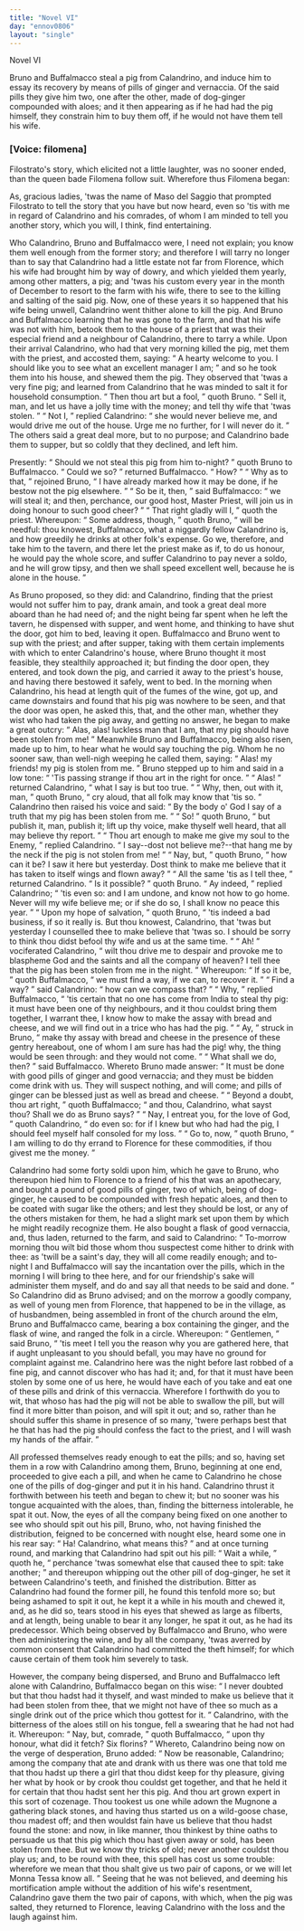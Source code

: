 ```yaml
---
title: "Novel VI"
day: "ennov0806"
layout: "single"
---
```

<html>
 <head>
 </head>
 <body>
  <div id="nov0806" type="novella" who="filomena">
   <head>
    Novel VI
   </head>
   <argument>
    <p>
     <milestone id="p08060001"/>
     <!--(i)-->
     Bruno and Buffalmacco steal a pig from Calandrino, and
	induce him to essay its recovery by means of pills of
	ginger and vernaccia. Of the said pills they give
	him two, one after the other, made of dog-ginger
	compounded with aloes; and it then appearing as if
	he had had the pig himself, they constrain him to buy
	them off, if he would not have them tell his wife.
     <!--(/i)-->
    </p>
   </argument>
   <p>
    <h3>
     [Voice: filomena]
    </h3>
   </p>
   <div3 type="commentary" who="author">
    <p>
     <milestone id="p08060002"/>
     <!--(sc)-->
     Filostrato's
     <!--(/sc)-->
     story, which elicited
      not a little laughter, was no
      sooner ended, than the queen bade Filomena follow suit. Wherefore
      thus Filomena began:
    </p>
   </div3>
   <div3 type="commentary" who="filomena">
    <p>
     <milestone id="p08060003"/>
     As, gracious ladies, 'twas the name of
      Maso del Saggio that prompted Filostrato to tell the story that you
      have but now heard, even so 'tis with me in regard of Calandrino
      and his comrades, of whom I am minded to tell you another story,
      which you will, I think, find entertaining.
    </p>
   </div3>
   <p>
    <milestone id="p08060004"/>
    Who Calandrino,
      Bruno and Buffalmacco were, I need not explain; you know them
      well enough from the former story; and therefore I will tarry no
      longer than to say that Calandrino had a little estate not far from
      Florence, which his wife had brought him by way of dowry, and
      which yielded them yearly, among other matters, a pig; and 'twas
      his custom every year in the month of December to resort to the
      farm with his wife, there to see to the killing and salting of the
      said pig.
    <milestone id="p08060005"/>
    Now, one of these years it so happened that his wife
      being unwell, Calandrino went thither alone to kill the pig. And
      Bruno and Buffalmacco learning that he was gone to the farm, and
      that his wife was not with him, betook them to the house of a
      priest that was their especial friend and a neighbour of Calandrino,
    <pb n="204"/>
    there to tarry a while.
    <milestone id="p08060006"/>
    Upon their arrival Calandrino, who had
      that very morning killed the pig, met them with the priest, and
      accosted them, saying:
    <q direct="unspecified">
     A hearty welcome to you. I should
	like you to see what an excellent manager I am;
    </q>
    and so he took
      them into his house, and shewed them the pig.
    <milestone id="p08060007"/>
    They observed
      that 'twas a very fine pig; and learned from Calandrino that he was
      minded to salt it for household consumption.
    <q direct="unspecified">
     Then thou art but
	a fool,
    </q>
    quoth Bruno.
    <q direct="unspecified">
     Sell it, man, and let us have a jolly time
	with the money; and tell thy wife that 'twas stolen.
    </q>
    <milestone id="p08060008"/>
    <q direct="unspecified">
     Not I,
    </q>
    replied Calandrino:
    <q direct="unspecified">
     she would never believe me, and would drive
	me out of the house. Urge me no further, for I will never do it.
    </q>
    The others said a great deal more, but to no purpose; and Calandrino
      bade them to supper, but so coldly that they declined, and left him.
   </p>
   <p>
    <milestone id="p08060009"/>
    Presently:
    <q direct="unspecified">
     Should we not steal this pig from him to-night?
    </q>
    quoth Bruno to Buffalmacco.
    <milestone id="p08060010"/>
    <q direct="unspecified">
     Could we so?
    </q>
    returned Buffalmacco.
    <q direct="unspecified">
     How?
    </q>
    <milestone id="p08060011"/>
    <q direct="unspecified">
     Why as to that,
    </q>
    rejoined Bruno,
    <q direct="unspecified">
     I have
	already marked how it may be done, if he bestow not the pig
	elsewhere.
    </q>
    <milestone id="p08060012"/>
    <q direct="unspecified">
     So be it, then,
    </q>
    said Buffalmacco:
    <q direct="unspecified">
     we will steal
	it; and then, perchance, our good host, Master Priest, will join us
	in doing honour to such good cheer?
    </q>
    <milestone id="p08060013"/>
    <q direct="unspecified">
     That right gladly will I,
    </q>
    quoth the priest. Whereupon:
    <q direct="unspecified">
     Some address, though,
    </q>
    quoth
      Bruno,
    <q direct="unspecified">
     will be needful: thou knowest, Buffalmacco, what a
	niggardly fellow Calandrino is, and how greedily he drinks at other
	folk's expense. Go we, therefore, and take him to the tavern,
	and there let the priest make as if, to do us honour, he would pay
	the whole score, and suffer Calandrino to pay never a soldo, and he
	will grow tipsy, and then we shall speed excellent well, because he
	is alone in the house.
    </q>
   </p>
   <p>
    <milestone id="p08060014"/>
    As Bruno proposed, so they did: and Calandrino, finding that
      the priest would not suffer him to pay, drank amain, and took a great
      deal more aboard than he had need of; and the night being far spent
      when he left the tavern, he dispensed with supper, and went home,
      and thinking to have shut the door, got him to bed, leaving it open.
    <milestone id="p08060015"/>
    Buffalmacco and Bruno went to sup with the priest; and after supper,
      taking with them certain implements with which to enter Calandrino's
      house, where Bruno thought it most feasible, they stealthily approached
      it; but finding the door open, they entered, and took down the pig,
      and carried it away to the priest's house, and having there bestowed
    <pb n="205"/>
    it safely, went to bed.
    <milestone id="p08060016"/>
    In the morning when Calandrino, his head at
      length quit of the fumes of the wine, got up, and came downstairs
      and found that his pig was nowhere to be seen, and that the door
      was open, he asked this, that, and the other man, whether they wist
      who had taken the pig away, and getting no answer, he began to
      make a great outcry:
    <q direct="unspecified">
     Alas, alas! luckless man that I am, that
	my pig should have been stolen from me!
    </q>
    <milestone id="p08060017"/>
    Meanwhile Bruno and
      Buffalmacco, being also risen, made up to him, to hear what he would
      say touching the pig. Whom he no sooner saw, than well-nigh
      weeping he called them, saying:
    <q direct="unspecified">
     Alas! my friends! my pig is
	stolen from me.
    </q>
    <milestone id="p08060018"/>
    Bruno stepped up to him and said in a low tone:
    <q direct="unspecified">
     'Tis passing strange if thou art in the right for once.
    </q>
    <milestone id="p08060019"/>
    <q direct="unspecified">
     Alas!
    </q>
    returned Calandrino,
    <q direct="unspecified">
     what I say is but too true.
    </q>
    <milestone id="p08060020"/>
    <q direct="unspecified">
     Why, then,
	out with it, man,
    </q>
    quoth Bruno,
    <q direct="unspecified">
     cry aloud, that all folk may know
	that 'tis so.
    </q>
    <milestone id="p08060021"/>
    Calandrino then raised his voice and said:
    <q direct="unspecified">
     By the
	body o' God I say of a truth that my pig has been stolen from me.
    </q>
    <milestone id="p08060022"/>
    <q direct="unspecified">
     So!
    </q>
    quoth Bruno,
    <q direct="unspecified">
     but publish it, man, publish it; lift up thy
	voice, make thyself well heard, that all may believe thy report.
    </q>
    <milestone id="p08060023"/>
    <q direct="unspecified">
     Thou art enough to make me give my soul to the Enemy,
    </q>
    replied
      Calandrino.
    <q direct="unspecified">
     I say--dost not believe me?--that hang me by the
	neck if the pig is not stolen from me!
    </q>
    <milestone id="p08060024"/>
    <q direct="unspecified">
     Nay, but,
    </q>
    quoth Bruno,
    <q direct="unspecified">
     how can it be? I saw it here but yesterday. Dost think to make
	me believe that it has taken to itself wings and flown away?
    </q>
    <milestone id="p08060025"/>
    <q direct="unspecified">
     All
	the same 'tis as I tell thee,
    </q>
    returned Calandrino.
    <milestone id="p08060026"/>
    <q direct="unspecified">
     Is it possible?
    </q>
    quoth Bruno.
    <milestone id="p08060027"/>
    <q direct="unspecified">
     Ay indeed,
    </q>
    replied Calandrino;
    <q direct="unspecified">
     'tis even so: and
	I am undone, and know not how to go home. Never will my wife
	believe me; or if she do so, I shall know no peace this year.
    </q>
    <milestone id="p08060028"/>
    <q direct="unspecified">
     Upon my hope of salvation,
    </q>
    quoth Bruno,
    <q direct="unspecified">
     'tis indeed a bad
	business, if so it really is. But thou knowest, Calandrino, that 'twas
	but yesterday I counselled thee to make believe that 'twas so. I
	should be sorry to think thou didst befool thy wife and us at the same
	time.
    </q>
    <milestone id="p08060029"/>
    <q direct="unspecified">
     Ah!
    </q>
    vociferated Calandrino,
    <q direct="unspecified">
     wilt thou drive me to
	despair and provoke me to blaspheme God and the saints and all the
	company of heaven? I tell thee that the pig has been stolen from
	me in the night.
    </q>
    <milestone id="p08060030"/>
    Whereupon:
    <q direct="unspecified">
     If so it be,
    </q>
    quoth Buffalmacco,
    <q direct="unspecified">
     we must find a way, if we can, to recover it.
    </q>
    <milestone id="p08060031"/>
    <q direct="unspecified">
     Find a way?
    </q>
    said Calandrino:
    <q direct="unspecified">
     how can we compass that?
    </q>
    <milestone id="p08060032"/>
    <q direct="unspecified">
     Why,
    </q>
    replied
      Buffalmacco,
    <q direct="unspecified">
     'tis certain that no one has come from India to steal
     <pb n="206"/>
     thy pig: it must have been one of thy neighbours, and it thou
	couldst bring them together, I warrant thee, I know how to make
	the assay with bread and cheese, and we will find out in a trice who
	has had the pig.
    </q>
    <milestone id="p08060033"/>
    <q direct="unspecified">
     Ay,
    </q>
    struck in Bruno,
    <q direct="unspecified">
     make thy assay with
	bread
	and cheese in the presence of these gentry hereabout, one of whom
	I am sure has had the pig! why, the thing would be seen through:
	and they would not come.
    </q>
    <milestone id="p08060034"/>
    <q direct="unspecified">
     What shall we do, then?
    </q>
    said
      Buffalmacco.
    <milestone id="p08060035"/>
    Whereto Bruno made answer:
    <q direct="unspecified">
     It must be done
	with good pills of ginger and good vernaccia; and they must be
	bidden come drink with us. They will suspect nothing, and will
	come; and pills of ginger can be blessed just as well as bread and
	cheese.
    </q>
    <milestone id="p08060036"/>
    <q direct="unspecified">
     Beyond a doubt, thou art right,
    </q>
    quoth Buffalmacco;
    <q direct="unspecified">
     and thou, Calandrino, what sayst thou? Shall we do as Bruno
	says?
    </q>
    <milestone id="p08060037"/>
    <q direct="unspecified">
     Nay, I entreat you, for the love of God,
    </q>
    quoth Calandrino,
    <q direct="unspecified">
     do even so: for if I knew but who had had the pig, I should
	feel myself half consoled for my loss.
    </q>
    <milestone id="p08060038"/>
    <q direct="unspecified">
     Go to, now,
    </q>
    quoth Bruno,
    <q direct="unspecified">
     I am willing to do thy errand to Florence for these commodities, if
	thou givest me the money.
    </q>
   </p>
   <p>
    <milestone id="p08060039"/>
    Calandrino had some forty soldi upon him, which he gave to
      Bruno, who thereupon hied him to Florence to a friend of his that
      was an apothecary, and bought a pound of good pills of ginger, two
      of which, being of dog-ginger, he caused to be compounded with
      fresh hepatic aloes, and then to be coated with sugar like the others;
      and lest they should be lost, or any of the others mistaken for them,
      he had a slight mark set upon them by which he might readily
      recognize them. He also bought a flask of good vernaccia, and, thus
      laden, returned to the farm, and said to Calandrino:
    <milestone id="p08060040"/>
    <q direct="unspecified">
     To-morrow
	morning thou wilt bid those whom thou suspectest come hither to
	drink with thee: as 'twill be a saint's day, they will all come readily
	enough; and to-night I and Buffalmacco will say the incantation
	over the pills, which in the morning I will bring to thee here, and
	for our friendship's sake will administer them myself, and do and say
	all that needs to be said and done.
    </q>
    <milestone id="p08060041"/>
    So Calandrino did as Bruno
      advised; and on the morrow a goodly company, as well of young
      men from Florence, that happened to be in the village, as of husbandmen,
      being assembled in front of the church around the elm, Bruno
      and Buffalmacco came, bearing a box containing the ginger, and the
      flask of wine, and ranged the folk in a circle. Whereupon:
    <pb n="207"/>
    <milestone id="p08060042"/>
    <q direct="unspecified">
     Gentlemen,
    </q>
    said Bruno,
    <q direct="unspecified">
     'tis meet I tell you the reason why
	you
	are gathered here, that if aught unpleasant to you should befall, you
	may have no ground for complaint against me.
     <milestone id="p08060043"/>
     Calandrino here was
	the night before last robbed of a fine pig, and cannot discover who
	has had it; and, for that it must have been stolen by some one of us
	here, he would have each of you take and eat one of these pills and
	drink of this vernaccia. Wherefore I forthwith do you to wit, that
	whoso has had the pig will not be able to swallow the pill, but will
	find it more bitter than poison, and will spit it out; and so, rather
	than he should suffer this shame in presence of so many, 'twere
	perhaps best that he that has had the pig should confess the fact to
	the priest, and I will wash my hands of the affair.
    </q>
   </p>
   <p>
    <milestone id="p08060044"/>
    All professed themselves ready enough to eat the pills; and so,
 having set them in a row with Calandrino among them, Bruno,
 beginning at one end, proceeded to give each a pill, and when he
 came to Calandrino he chose one of the pills of dog-ginger and put it
 in his hand.
    <milestone id="p08060045"/>
    Calandrino thrust it forthwith between his teeth and
 began to chew it; but no sooner was his tongue acquainted with the
 aloes, than, finding the bitterness intolerable, he spat it out.
    <milestone id="p08060046"/>
    Now,
 the eyes of all the company being fixed on one another to see who should
 spit out his pill, Bruno, who, not having finished the distribution,
 feigned to be concerned with nought else, heard some one in his rear
 say:
    <q direct="unspecified">
     Ha! Calandrino, what means this?
    </q>
    and at once turning
 round, and marking that Calandrino had spit out his pill:
    <milestone id="p08060047"/>
    <q direct="unspecified">
     Wait a
 while,
    </q>
    quoth he,
    <q direct="unspecified">
     perchance 'twas somewhat else that caused thee
 to spit: take another;
    </q>
    and thereupon whipping out the other pill of
 dog-ginger, he set it between Calandrino's teeth, and finished the
 distribution.
    <milestone id="p08060048"/>
    Bitter as Calandrino had found the former pill, he
 found this tenfold more so; but being ashamed to spit it out, he kept
 it a while in his mouth and chewed it, and, as he did so, tears stood in
 his eyes that shewed as large as filberts, and at length, being unable
 to bear it any longer, he spat it out, as he had its predecessor.
    <milestone id="p08060049"/>
    Which
 being observed by Buffalmacco and Bruno, who were then administering
 the wine, and by all the company, 'twas averred by common
 consent that Calandrino had committed the theft himself; for which
 cause certain of them took him severely to task.
   </p>
   <p>
    <milestone id="p08060050"/>
    However, the company being dispersed, and Bruno and Buffalmacco
 left alone with Calandrino, Buffalmacco began on this wise:
    <pb n="208"/>
    <q direct="unspecified">
     I never doubted but that thou hadst had it thyself, and wast minded
 to make us believe that it had been stolen from thee, that we might
 not have of thee so much as a single drink out of the price which
 thou gottest for it.
    </q>
    <milestone id="p08060051"/>
    Calandrino, with the bitterness of the aloes
 still on his tongue, fell a swearing that he had not had it.
    <milestone id="p08060052"/>
    Whereupon:
    <q direct="unspecified">
     Nay, but, comrade,
    </q>
    quoth Buffalmacco,
    <q direct="unspecified">
     upon thy honour,
 what did it fetch? Six florins?
    </q>
    <milestone id="p08060053"/>
    Whereto, Calandrino being now
 on the verge of desperation, Bruno added:
    <q direct="unspecified">
     Now be reasonable,
 Calandrino; among the company that ate and drank with us there
 was one that told me that thou hadst up there a girl that thou didst
 keep for thy pleasure, giving her what by hook or by crook thou
 couldst get together, and that he held it for certain that thou hadst
 sent her this pig. And thou art grown expert in this sort of cozenage.
     <milestone id="p08060054"/>
     Thou tookest us one while adown the Mugnone a gathering black
 stones, and having thus started us on a wild-goose chase, thou madest
 off; and then wouldst fain have us believe that thou hadst found the
 stone: and now, in like manner, thou thinkest by thine oaths to
 persuade us that this pig which thou hast given away or sold, has
 been stolen from thee.
     <milestone id="p08060055"/>
     But we know thy tricks of old; never
 another couldst thou play us; and, to be round with thee, this spell
 has cost us some trouble: wherefore we mean that thou shalt give
 us two pair of capons, or we will let Monna Tessa know all.
    </q>
    <milestone id="p08060056"/>
    Seeing
 that he was not believed, and deeming his mortification ample without
 the addition of his wife's resentment, Calandrino gave them the
 two pair of capons, with which, when the pig was salted, they
 returned to Florence, leaving Calandrino with the loss and the laugh
 against him.
   </p>
  </div>
 </body>
</html>